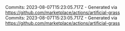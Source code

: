 Commits: 2023-08-07T15:23:05.717Z - Generated via https://github.com/marketplace/actions/artificial-grass
<br>
Commits: 2023-08-07T15:23:05.717Z - Generated via https://github.com/marketplace/actions/artificial-grass
<br>
